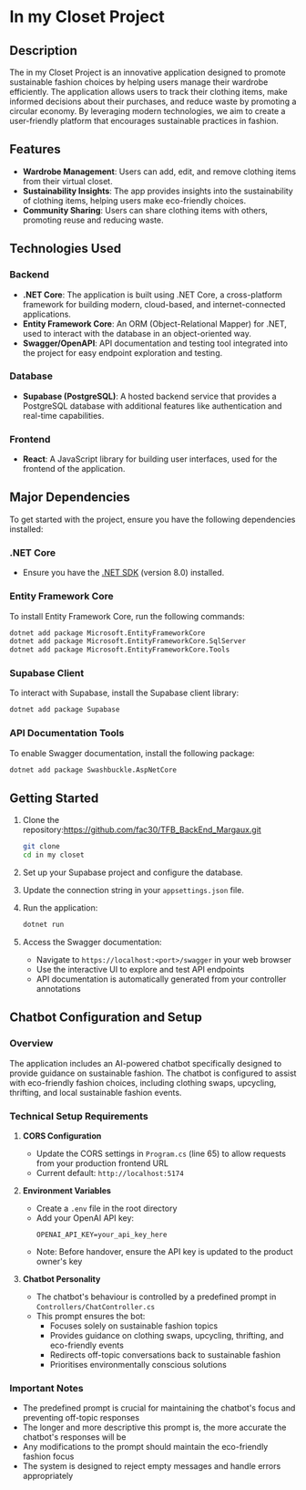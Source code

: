 # In my Closet Project

## Description
The in my Closet Project is an innovative application designed to promote sustainable fashion choices by helping users manage their wardrobe efficiently. The application allows users to track their clothing items, make informed decisions about their purchases, and reduce waste by promoting a circular economy. By leveraging modern technologies, we aim to create a user-friendly platform that encourages sustainable practices in fashion.

## Features
- **Wardrobe Management**: Users can add, edit, and remove clothing items from their virtual closet.
- **Sustainability Insights**: The app provides insights into the sustainability of clothing items, helping users make eco-friendly choices.
- **Community Sharing**: Users can share clothing items with others, promoting reuse and reducing waste.

## Technologies Used

### Backend
- **.NET Core**: The application is built using .NET Core, a cross-platform framework for building modern, cloud-based, and internet-connected applications.
- **Entity Framework Core**: An ORM (Object-Relational Mapper) for .NET, used to interact with the database in an object-oriented way.
- **Swagger/OpenAPI**: API documentation and testing tool integrated into the project for easy endpoint exploration and testing.

### Database
- **Supabase (PostgreSQL)**: A hosted backend service that provides a PostgreSQL database with additional features like authentication and real-time capabilities.

### Frontend
- **React**: A JavaScript library for building user interfaces, used for the frontend of the application.

## Major Dependencies
To get started with the project, ensure you have the following dependencies installed:

### .NET Core
- Ensure you have the [.NET SDK](https://dotnet.microsoft.com/download) (version 8.0) installed.

### Entity Framework Core
To install Entity Framework Core, run the following commands:
```bash
dotnet add package Microsoft.EntityFrameworkCore
dotnet add package Microsoft.EntityFrameworkCore.SqlServer
dotnet add package Microsoft.EntityFrameworkCore.Tools
```

### Supabase Client
To interact with Supabase, install the Supabase client library:
```bash
dotnet add package Supabase
```

### API Documentation Tools
To enable Swagger documentation, install the following package:
```bash
dotnet add package Swashbuckle.AspNetCore
```

## Getting Started
1. Clone the repository:https://github.com/fac30/TFB_BackEnd_Margaux.git
   ```bash
   git clone 
   cd in my closet 
   ```

2. Set up your Supabase project and configure the database.

3. Update the connection string in your `appsettings.json` file.

4. Run the application:
   ```bash
   dotnet run
   ```

5. Access the Swagger documentation:
   - Navigate to `https://localhost:<port>/swagger` in your web browser
   - Use the interactive UI to explore and test API endpoints
   - API documentation is automatically generated from your controller annotations

## Chatbot Configuration and Setup

### Overview
The application includes an AI-powered chatbot specifically designed to provide guidance on sustainable fashion. The chatbot is configured to assist with eco-friendly fashion choices, including clothing swaps, upcycling, thrifting, and local sustainable fashion events.

### Technical Setup Requirements

1. **CORS Configuration**
   - Update the CORS settings in `Program.cs` (line 65) to allow requests from your production frontend URL
   - Current default: `http://localhost:5174`

2. **Environment Variables**
   - Create a `.env` file in the root directory
   - Add your OpenAI API key:
     ```
     OPENAI_API_KEY=your_api_key_here
     ```
   - Note: Before handover, ensure the API key is updated to the product owner's key

3. **Chatbot Personality**
   - The chatbot's behaviour is controlled by a predefined prompt in `Controllers/ChatController.cs`
   - This prompt ensures the bot:
     - Focuses solely on sustainable fashion topics
     - Provides guidance on clothing swaps, upcycling, thrifting, and eco-friendly events
     - Redirects off-topic conversations back to sustainable fashion
     - Prioritises environmentally conscious solutions

### Important Notes
- The predefined prompt is crucial for maintaining the chatbot's focus and preventing off-topic responses
- The longer and more descriptive this prompt is, the more accurate the chatbot's responses will be
- Any modifications to the prompt should maintain the eco-friendly fashion focus
- The system is designed to reject empty messages and handle errors appropriately
